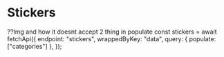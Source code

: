 # Stickers
??Img and how it doesnt accept 2 thing in populate 
const stickers = await fetchApi({
    endpoint: "stickers",
    wrappedByKey: "data",
    query: { populate: ["categories"] },
});